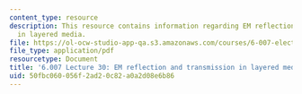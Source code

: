 ```yaml
---
content_type: resource
description: This resource contains information regarding EM reflection and transmission
  in layered media.
file: https://ol-ocw-studio-app-qa.s3.amazonaws.com/courses/6-007-electromagnetic-energy-from-motors-to-lasers-spring-2011/50fbc060056f2ad20c82a0a2d08e6b86_MIT6_007S11_lec30.pdf
file_type: application/pdf
resourcetype: Document
title: '6.007 Lecture 30: EM reflection and transmission in layered media'
uid: 50fbc060-056f-2ad2-0c82-a0a2d08e6b86
---
```

